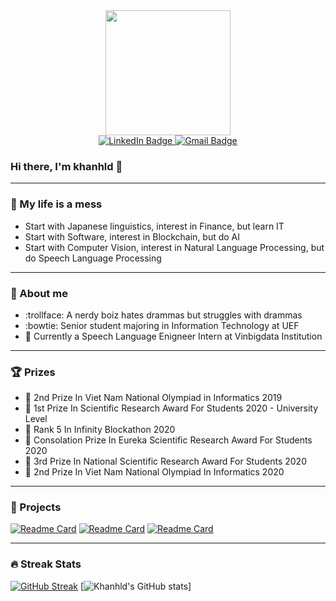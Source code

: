 <div id="header" align="center">
  <img src="https://media.giphy.com/media/dWfMYHHOmHoWi2oSOm/giphy-downsized-large.gif" width="200"/>
  <div id="badges">
  <a href="https://www.linkedin.com/in/khanhld257/">
    <img src="https://img.shields.io/badge/LinkedIn-blue?style=for-the-badge&logo=linkedin&logoColor=white" alt="LinkedIn Badge"/>
  </a>
  <a href="khanhld218@uef.edu.vn">
    <img src="https://img.shields.io/badge/Gmail-D14836?style=for-the-badge&logo=gmail&logoColor=white" alt="Gmail Badge"/>
  </a>
</div>
  <img src="https://komarev.com/ghpvc/?username=khanld&style=flat-square&color=blue" alt=""/>
</div>

### Hi there, I'm khanhld :clap:

---
### :pig_nose: My life is a mess
- Start with Japanese linguistics,  interest in Finance, but learn IT
- Start with Software, interest in  Blockchain, but do AI
- Start with Computer Vision, interest in  Natural Language Processing, but do Speech Language Processing

---
### :boy: About me
- :trollface: A nerdy boiz hates drammas but struggles with drammas
- :bowtie: Senior student majoring in Information Technology at UEF
- :office: Currently a Speech Language Enigneer Intern at Vinbigdata Institution

---
### :trophy: Prizes
- :2nd_place_medal: 2nd Prize In Viet Nam National Olympiad in Informatics 2019
- :1st_place_medal: 1st Prize In Scientific Research Award For Students 2020 - University Level
- :tada: Rank 5 In Infinity Blockathon 2020
- :tada: Consolation Prize In Eureka Scientific Research Award For Students 2020
- :3rd_place_medal: 3rd Prize In National Scientific Research Award For Students 2020
- :2nd_place_medal: 2nd Prize In Viet Nam National Olympiad In Informatics 2020

---
### :file_folder: Projects
[![Readme Card](https://github-readme-stats.vercel.app/api/pin/?username=khanld&repo=ASR-Wav2vec-Finetune&theme=dark)](https://github.com/khanld/ASR-Wav2vec-Finetune)
[![Readme Card](https://github-readme-stats.vercel.app/api/pin/?username=khanld&repo=Vietnamese-ASR-Released-Model&theme=dark)](https://github.com/khanld/Vietnamese-ASR-Released-Model)
[![Readme Card](https://github-readme-stats.vercel.app/api/pin/?username=khanld&repo=Dynamic-Mixing&theme=dark)](https://github.com/khanld/Dynamic-Mixing)


---
### :fire: Streak Stats
[![GitHub Streak](https://github-readme-streak-stats.herokuapp.com/?user=khanld&theme=dark)](https://git.io/streak-stats)
[![Khanhld's GitHub stats](https://github-readme-stats.vercel.app/api?username=khanld&show_icons=true&theme=radical)]
